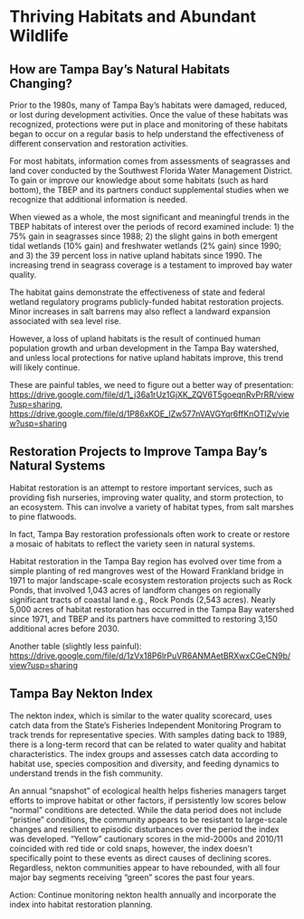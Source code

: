 # Thriving Habitats and Abundant Wildlife

## How are Tampa Bay’s Natural Habitats Changing?

Prior to the 1980s, many of Tampa Bay’s habitats were damaged, reduced, or lost during development activities. Once the value of these habitats was recognized, protections were put in place and monitoring of these habitats began to occur on a regular basis to help understand the effectiveness of different conservation and restoration activities.

For most habitats, information comes from assessments of seagrasses and land cover conducted by the Southwest Florida Water Management District. To gain or improve our knowledge about some habitats (such as hard bottom), the TBEP and its partners conduct supplemental studies when we recognize that additional information is needed.

When viewed as a whole, the most significant and meaningful trends in the TBEP habitats of interest over the periods of record examined include: 1) the 75% gain in seagrasses since 1988; 2) the slight gains in both emergent tidal wetlands (10% gain) and freshwater wetlands (2% gain) since 1990; and 3) the 39 percent loss in native upland habitats since 1990. The increasing trend in seagrass coverage is a testament to improved bay water quality.

The habitat gains demonstrate the effectiveness of state and federal wetland regulatory programs publicly-funded habitat restoration projects. Minor increases in salt barrens may also reflect a landward expansion associated with sea level rise. 

However, a loss of upland habitats is the result of continued human population growth and urban development in the Tampa Bay watershed, and unless local protections for native upland habitats improve, this trend will likely continue.

These are painful tables, we need to figure out a better way of presentation: https://drive.google.com/file/d/1_j36a1rUz1GjXK_ZQV6T5goeqnRvPrRR/view?usp=sharing, https://drive.google.com/file/d/1P86xKOE_IZw577nVAVGYqr6ffKnOTlZv/view?usp=sharing 

## Restoration Projects to Improve Tampa Bay’s Natural Systems

Habitat restoration is an attempt to restore important services, such as providing fish nurseries, improving water quality, and storm protection, to an ecosystem. This can involve a variety of habitat types, from salt marshes to pine flatwoods. 

In fact, Tampa Bay restoration professionals often work to create or restore a mosaic of habitats to reflect the variety seen in natural systems.

Habitat restoration in the Tampa Bay region has evolved over time from a simple planting of red mangroves west of the Howard Frankland bridge in 1971 to major landscape-scale ecosystem restoration projects such as Rock Ponds, that involved 1,043 acres of landform changes on regionally significant tracts of coastal land e.g., Rock Ponds (2,543 acres). Nearly 5,000 acres of habitat restoration has occurred in the Tampa Bay watershed since 1971, and TBEP and its partners have committed to restoring 3,150 additional acres before 2030.

Another table (slightly less painful): https://drive.google.com/file/d/1zVx18P6lrPuVR6ANMAetBRXwxCGeCN9b/view?usp=sharing 

## Tampa Bay Nekton Index

The nekton index, which is similar to the water quality scorecard, uses catch data from the State’s Fisheries Independent Monitoring Program to track trends for representative species. With samples dating back to 1989, there is a long-term record that can be related to water quality and habitat characteristics. The index groups and assesses catch data according to habitat use, species composition and diversity, and feeding dynamics to understand trends in the fish community.

An annual “snapshot” of ecological health helps fisheries managers target efforts to improve habitat or other factors, if persistently low scores below “normal” conditions are detected. While the data period does not include “pristine” conditions, the community appears to be resistant to large-scale changes and resilient to episodic disturbances over the period the index was developed. “Yellow” cautionary scores in the mid-2000s and 2010/11 coincided with red tide or cold snaps, however, the index doesn’t specifically point to these events as direct causes of declining scores. Regardless, nekton communities appear to have rebounded, with all four major bay segments receiving “green” scores the past four years.

Action: Continue monitoring nekton health annually and incorporate the index into habitat restoration planning.

